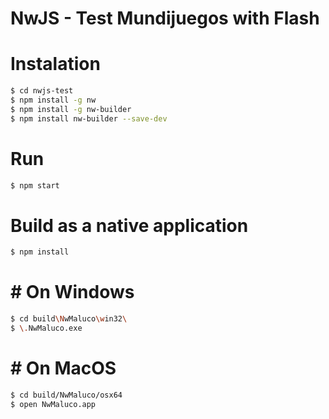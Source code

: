 # NwJS - Test Mundijuegos with Flash

# Instalation
```sh
$ cd nwjs-test
$ npm install -g nw
$ npm install -g nw-builder
$ npm install nw-builder --save-dev
```

# Run
```sh
$ npm start
```


# Build as a native application

```sh
$ npm install
```

# # On Windows
```sh
$ cd build\NwMaluco\win32\
$ \.NwMaluco.exe
```

# # On MacOS
```sh
$ cd build/NwMaluco/osx64
$ open NwMaluco.app
```